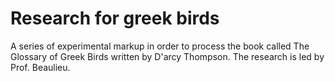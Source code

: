 # Research for greek birds
A series of experimental markup in order to process the book called The Glossary of Greek Birds written by D'arcy Thompson. The research is led by Prof. Beaulieu.